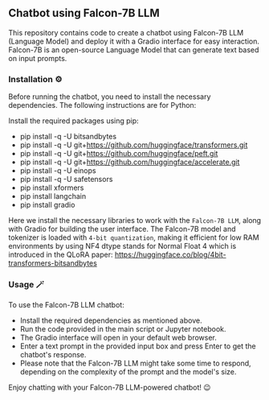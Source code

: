 ## Chatbot using Falcon-7B LLM
This repository contains code to create a chatbot using Falcon-7B LLM (Language Model) and deploy it with a Gradio interface for easy interaction. Falcon-7B is an open-source Language Model that can generate text based on input prompts.

### Installation ⚙️
Before running the chatbot, you need to install the necessary dependencies. The following instructions are for Python:

Install the required packages using pip:
* pip install -q -U bitsandbytes
* pip install -q -U git+https://github.com/huggingface/transformers.git
* pip install -q -U git+https://github.com/huggingface/peft.git
* pip install -q -U git+https://github.com/huggingface/accelerate.git
* pip install -q -U einops
* pip install -q -U safetensors
* pip install xformers
* pip install langchain
* pip install gradio
 
Here we install the necessary libraries to work with the `Falcon-7B LLM`, along with Gradio for building the user interface.
The Falcon-7B model and tokenizer is loaded with `4-bit quantization`, making it efficient for low RAM environments by using NF4 dtype stands for Normal Float 4 which is introduced in the QLoRA paper: https://huggingface.co/blog/4bit-transformers-bitsandbytes


### Usage 🪄
To use the Falcon-7B LLM chatbot:
* Install the required dependencies as mentioned above.
* Run the code provided in the main script or Jupyter notebook.
* The Gradio interface will open in your default web browser.
* Enter a text prompt in the provided input box and press Enter to get the chatbot's response.
* Please note that the Falcon-7B LLM might take some time to respond, depending on the complexity of the prompt and the model's size.

Enjoy chatting with your Falcon-7B LLM-powered chatbot! 😉
